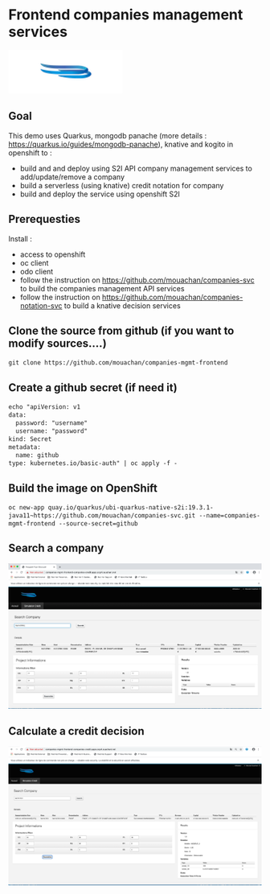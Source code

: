 
# Frontend companies management services


![Ouachani Logo](/img/logo.png) 


## Goal

This demo uses Quarkus, mongodb panache (more details : https://quarkus.io/guides/mongodb-panache), knative and kogito in openshift to :
- build and and deploy using S2I API company management services to add/update/remove a company
- build a serverless (using knative) credit notation for company 
- build and deploy the service using openshift S2I 

## Prerequesties 
Install :
- access to openshift
- oc client
- odo client
- follow the instruction on https://github.com/mouachan/companies-svc to build the companies management API services
- follow the instruction on https://github.com/mouachan/companies-notation-svc to build a knative decision services

## Clone the source from github (if you want to modify sources....)
```
git clone https://github.com/mouachan/companies-mgmt-frontend

```
## Create a github secret (if need it)
```
echo "apiVersion: v1
data:
  password: "username"
  username: "password"
kind: Secret
metadata:
  name: github
type: kubernetes.io/basic-auth" | oc apply -f - 
```

## Build the image on OpenShift

```
oc new-app quay.io/quarkus/ubi-quarkus-native-s2i:19.3.1-java11~https://github.com/mouachan/companies-svc.git --name=companies-mgmt-frontend --source-secret=github

```

## Search a company

![Search company](/img/search-company.png) 

## Calculate a credit decision

![Calculate a credit decision (note)](/img/notation.png) 

